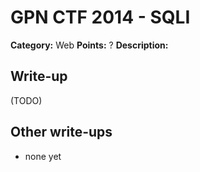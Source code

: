 # GPN CTF 2014 - SQLI

**Category:** Web
**Points:** ?
**Description:**


## Write-up

(TODO)

## Other write-ups

* none yet
